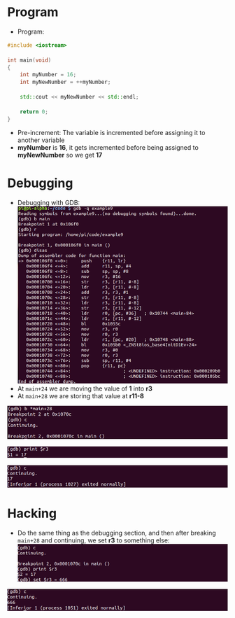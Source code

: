 # Program
- Program:
```cpp
#include <iostream>

int main(void)
{
	int myNumber = 16;
	int myNewNumber = ++myNumber;
	
	std::cout << myNewNumber << std::endl;
	
	return 0;
}
```

- Pre-increment: The variable is incremented before assigning it to another variable
- **myNumber** is **16**, it gets incremented before being assigned to **myNewNumber** so we get **17**

# Debugging
- Debugging with GDB:
![](../Assets/pre-inc-gdb.png)
- At `main+24` we are moving the value of **1** into **r3**
- At `main+28` we are storing that value at **r11-8**

![](../Assets/pre-inc-gdb-2.png)

![](../Assets/pre-inc-gdb-3.png)

![](../Assets/pre-inc-gdb-4.png)

# Hacking
- Do the same thing as the debugging section, and then after breaking `main+28` and continuing, we set **r3** to something else:
![](../Assets/pre-inc-gdb-hack.png)

![](../Assets/pre-inc-gdb-hack-2.png)
